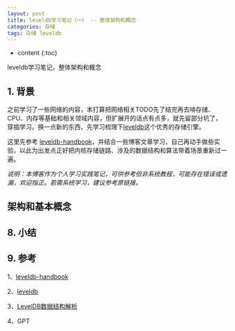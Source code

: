```yaml
---
layout: post
title: leveldb学习笔记（一） -- 整体架构和概念
categories: 存储
tags: 存储 leveldb
---
```


* content
{:toc}

leveldb学习笔记，整体架构和概念



## 1. 背景

之前学习了一些网络的内容，本打算把网络相关TODO先了结完再去啃存储、CPU、内存等基础和相关领域内容，但扩展开的话点有点多，就先留部分坑了，穿插学习。换一点新的东西，先学习梳理下[leveldb](https://github.com/google/leveldb)这个优秀的存储引擎。

这里先参考 [leveldb-handbook](https://leveldb-handbook.readthedocs.io/zh/latest/index.html)，并结合一些博客文章学习，自己再动手做些实验，以此为出发点正好把内核存储链路、涉及的数据结构和算法带着场景重新过一遍。

*说明：本博客作为个人学习实践笔记，可供参考但非系统教程，可能存在错误或遗漏，欢迎指正。若需系统学习，建议参考原链接。*

## 架构和基本概念



## 8. 小结


## 9. 参考

1、[leveldb-handbook](https://leveldb-handbook.readthedocs.io/zh/latest/index.html)

2、[leveldb](https://github.com/google/leveldb)

3、[LevelDB数据结构解析](https://www.qtmuniao.com/categories/源码阅读/leveldb/)

4、GPT
